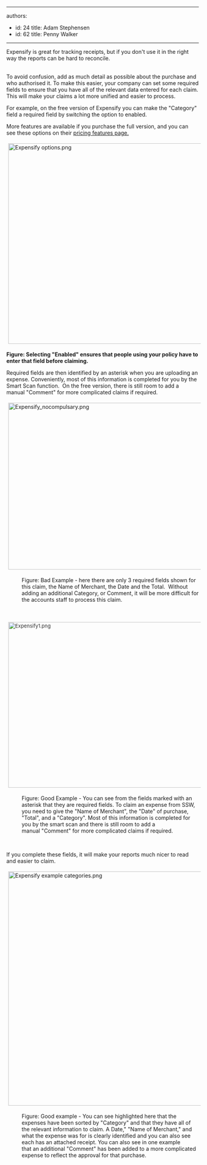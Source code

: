 

---
authors:
  - id: 24
    title: Adam Stephensen
  - id: 62
    title: Penny Walker
---




<span class='intro'> ​​Expensify is great for tracking receipts, but if you don't use it in&#160;the right way the reports can be hard to reconcile.<br><div><br></div><div>To avoid confusion, add as much detail as possible about the purchase and who authorised it. To make this easier, your company can set some&#160;required fields to ensure that you have all of the relevant data entered for each claim. This&#160;will make your claims a lot more unified and easier to process.&#160;<br></div> </span>

<dl class="badImage"><dl class="ssw15-rteElement-ImageArea">For example, o​​​​n the free version of Expensify you can make the &quot;Category&quot; field&#160;a required field&#160;by switching the option to enabled.&#160;</dl><dl class="ssw15-rteElement-ImageArea">More features are available if you purchase the full version, and&#160;you can see these options on their <a href="https&#58;//www.expensify.com/pricing#features">pricing features page.</a><br></dl><dl class="ssw15-rteElement-ImageArea"><dl class="ssw15-rteElement-ImageArea"><img src="/PublishingImages/Expensify%20options.png" alt="Expensify options.png" style="margin&#58;5px;width&#58;700px;height&#58;524px;" /></dl><p class="ssw15-rteElement-P"><strong>Figure&#58; ​​​Se​​le​c​ting &quot;Enabled&quot; ensures that people using your policy have to enter that field before claiming.&#160;</strong><br></p><dl class="ssw15-rteElement-ImageArea"><span style="background-color&#58;initial;">Required fie</span><span style="background-color&#58;initial;">lds</span><span style="background-color&#58;initial;"> are then&#160;identified&#160;</span><span style="background-color&#58;initial;">b</span><span style="background-color&#58;initial;">y an</span><span style="background-color&#58;initial;"> asterisk when you are uploading an expense. Conveniently, m</span><span style="background-color&#58;initial;">ost of this information is completed for you by the Smart Scan function.&#160; On the free version,&#160;there is still room to add a manual&#160;&quot;Comment&quot;&#160;for more complicated claims if required. </span><br></dl><dl class="ssw15-rteElement-ImageArea"><img src="/SiteAssets/how-to-enter-an-expensify-receipt/Expensify_nocompulsary.png" alt="Expensify_nocompulsary.png" style="margin&#58;5px;width&#58;700px;height&#58;436px;" /></dl></dl><dd class="ssw15-rteElement-FigureBad">​​​​Figure&#58; Bad Example - here there are only 3 required fields shown&#160;for this claim, the&#160;Name of Merchant, the&#160;Date and the&#160;Total.&#160; Without adding an additional Category, or Comment, it will be more difficult&#160;for the accounts staff to process this claim.<br></dd><p class="ssw15-rteElement-P">​​<br></p><dl class="ssw15-rteElement-ImageArea"><img src="/SiteAssets/how-to-enter-an-expensify-receipt/Expensify1.png" alt="Expensify1.png" style="color&#58;#333333;font-size&#58;13px;margin&#58;5px;width&#58;700px;height&#58;433px;" /></dl></dl><dl class="goodImage"><dd>​​​​​Figure&#58; Good Example -&#160;You can see from the fields marked with an asterisk&#160;that they are&#160;required fields.&#160;To claim an&#160;expense from&#160;SSW, you need to give the &quot;Name of Merchant&quot;, the &quot;Date&quot; of purchase, &quot;Total&quot;, and a &quot;Category&quot;. Most of this information is completed for you by the smart scan and there is still room to add a manual&#160;&quot;Comment&quot; for more complicated claims if required.<br></dd><p class="ssw15-rteElement-P">​​​​<br></p><p class="ssw15-rteElement-P">If you complete these fields, it will make your reports much nicer to read and easier to claim.<br></p><dl class="ssw15-rteElement-ImageArea"><img src="/SiteAssets/how-to-enter-an-expensify-receipt/Expensify%20example%20categories.png" alt="Expensify example categories.png" style="margin&#58;5px;width&#58;700px;height&#58;612px;" /></dl><dd class="ssw15-rteElement-FigureGood">Figure&#58; Good example - You can see highlighted here that the expenses have been sorted by &quot;Category&quot; and that they have all of the relevant information to claim. A&#160;Date,&quot;&#160;&quot;Name of Merchant,&quot; and what the expense was for is clearly identified and you can also see each has an&#160;attached&#160;receipt. You can also see in one example that&#160;an additional&#160;&quot;Comment&quot;&#160;has been added to a more complicated expense to reflect the approval for that purchase.<br><br><br><br></dd></dl>


